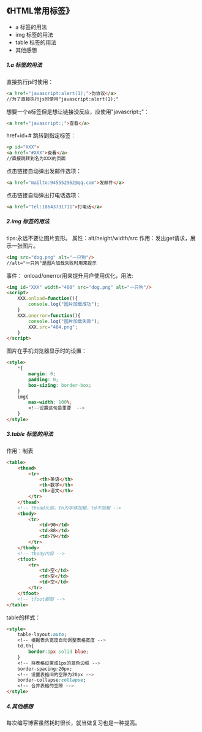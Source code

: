 ## 《HTML常用标签》
* a 标签的用法
* img 标签的用法
* table 标签的用法
* 其他感想

##### 1.a 标签的用法

直接执行js时使用：
```html
<a href="javascript:alert(1);">伪协议</a>
//为了直接执行js时使用"javascript:alert(1);"
```


想要一个a标签但是想让链接没反应，应使用"javascript:;"：
```html
<a href="javascript:;">查看</a>
```

href+id+# 跳转到指定标签：
```html
<p id="XXX">
<a href="#XXX">查看</a>
//直接跳转到名为XXX的页面
```


点击链接自动弹出发邮件选项：
```html
<a href="mailto:945552962@qq.com">发邮件</a>
```

点击链接自动弹出打电话选项：
```html
<a href="tel:18643731711">打电话</a>
```
##### 2.img 标签的用法
tips:永远不要让图片变形。
属性：alt/height/width/src
作用：发出get请求，展示一张图片。
```html
<img src="dog.png" alt="一只狗"/>
//alt="一只狗"是图片加载失败时用来提示
```
事件： onload/onerror用来提升用户使用优化，用法:
```html
<img id="XXX" width="400" src="dog.png" alt="一只狗"/>
<script>
    XXX.onload=function(){
        console.log("图片加载成功");
    }
    XXX.onerror=function(){
        console.log("图片加载失败");
        XXX.src="404.png";
    }
</script>

```
图片在手机浏览器显示时的设置：
```html
<style>
    *{
        margin: 0;
        padding: 0;
        box-sizing: border-box;
    }
    img{
        max-width: 100%;
        <!--设置这句最重要  -->
    }
</style>

```
##### 3.table 标签的用法
作用：制表
```html
<table>
    <thead>
        <tr>
            <th>英语</th>
            <th>数学</th>
            <th>语文</th>
        </tr>
    </thead>
    <!-- thead头部，th为字体加粗，td不加粗 -->
    <tbody>
        <tr>
            <td>90</td>
            <td>88</td>
            <td>79</td>
        </tr>
    </tbody>
    <!-- tbody内容 -->
    <tfoot>
        <tr>
            <td>空</td>
            <td>空</td>
            <td>空</td>
        </tr>
    </tfoot>
    <!-- tfoot脚部 -->
</table>
```
table的样式：
``` html
<style>
    table-layout:auto; 
    <!-- 根据表头宽度自动调整表格宽度 -->
    td,th{
        border:1px solid blue;
    }
    <!-- 将表格设置成1px的蓝色边框 -->
    border-spacing:20px;
    <!-- 设置表格间的空隙为20px -->
    border-collapse:collapse;
    <!-- 合并表格的空隙 -->
</style>
```

##### 4.其他感想
每次编写博客虽然耗时很长，就当做复习也是一种提高。
